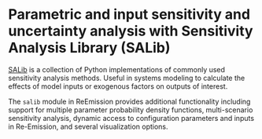 # Parametric and input sensitivity and uncertainty analysis with Sensitivity Analysis Library (SALib)

[SALib](https://github.com/SALib/SALib) is a collection of Python implementations of commonly used sensitivity analysis methods. Useful in systems modeling to calculate the effects of model inputs or exogenous factors on outputs of interest.

The `salib` module in ReEmission provides additional functionality including support for multiple parameter probability density functions, multi-scenario sensitivity analysis, dynamic access to configuration parameters and inputs in Re-Emission, and several visualization options.
